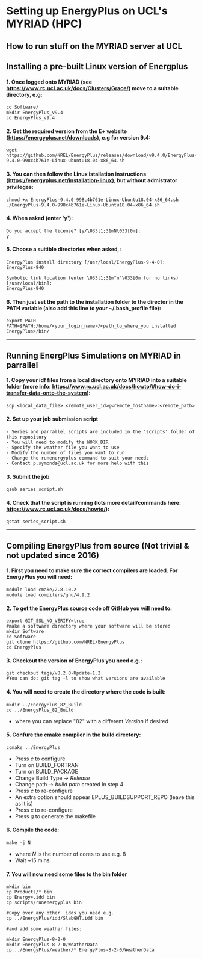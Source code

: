 # Setting up EnergyPlus on UCL's MYRIAD (HPC)

How to run stuff on the MYRIAD server at UCL
--------------

Installing a pre-built Linux version of Energplus
--------------

#### 1. Once logged onto MYRIAD (see https://www.rc.ucl.ac.uk/docs/Clusters/Grace/) move to a suitable directory, e.g:
	
	cd Software/
	mkdir EnergyPlus_v9.4
	cd EnergyPlus_v9.4
	
#### 2. Get the required version from the E+ website (https://energyplus.net/downloads), e.g for version 9.4:

	wget https://github.com/NREL/EnergyPlus/releases/download/v9.4.0/EnergyPlus-9.4.0-998c4b761e-Linux-Ubuntu18.04-x86_64.sh

#### 3. You can then follow the Linux istallation instructions (https://energyplus.net/installation-linux), but without admistrator privileges:

	chmod +x EnergyPlus-9.4.0-998c4b761e-Linux-Ubuntu18.04-x86_64.sh
	./EnergyPlus-9.4.0-998c4b761e-Linux-Ubuntu18.04-x86_64.sh
	
#### 4. When asked (enter 'y'): 
	
	Do you accept the license? [y/\033[1;31mN\033[0m]: 
	y
	
#### 5. Choose a suitible directories when asked,:
	
	EnergyPlus install directory [/usr/local/EnergyPlus-9-4-0]:
	EnergyPlus-940
	
	Symbolic link location (enter \033[1;31m"n"\033[0m for no links) [/usr/local/bin]:
	EnergyPlus-940

#### 6. Then just set the path to the installation folder to the director in the PATH variable (also add this line to your ~/.bash_profile file):
	
	export PATH
	PATH=$PATH:/home/<your_login_name>/<path_to_where_you installed EnergyPlus>/bin/

--------------

Running EnergPlus Simulations on MYRIAD in parrallel
--------------

#### 1. Copy your idf files from a local directory onto MYRIAD into a suitable folder (more info: https://www.rc.ucl.ac.uk/docs/howto/#how-do-i-transfer-data-onto-the-system):
	
	scp <local_data_file> <remote_user_id>@<remote_hostname>:<remote_path>
	
#### 2. Set up your job submission script

	- Series and parrallel scripts are included in the 'scripts' folder of this repository
	- You will need to modify the WORK_DIR
	- Specify the weather file you want to use
	- Modify the number of files you want to run
	- Change the runenergyplus command to suit your needs
	- Contact p.symonds@ucl.ac.uk for more help with this
	
#### 3. Submit the job
  	
	qsub series_script.sh  	
	
#### 4. Check that the script is running (lots more detail/commands here: https://www.rc.ucl.ac.uk/docs/howto/): 
  	
	qstat series_script.sh  	
	
-----------------------------------------------------------------------

Compiling EnergyPlus from source (Not trivial & not updated since 2016)
-----------------------------------------------------------------------

#### 1. First you need to make sure the correct compilers are loaded. For EnergyPlus you will need:

	module load cmake/2.8.10.2
	module load compilers/gnu/4.9.2

#### 2. To get the EnergyPlus source code off GitHub you will need to:

	export GIT_SSL_NO_VERIFY=true
	#make a software directory where your software will be stored
	mkdir Software
	cd Software
	git clone https://github.com/NREL/EnergyPlus
	cd EnergyPlus
	
#### 3. Checkout the version of EnergyPlus you need e.g.:

	git checkout tags/v8.2.0-Update-1.2
	#You can do: git tag -l to show what versions are available
	
#### 4. You will need to create the directory where the code is built:

	mkdir ../EnergyPlus_82_Build
	cd ../EnergyPlus_82_Build    
  
  - where you can replace "82" with a different *Version* if desired

#### 5. Confure the cmake compiler in the build directory:

	ccmake ../EnergyPlus
 
  - Press *c* to configure
  - Turn on BUILD_FORTRAN
  - Turn on BUILD_PACKAGE
  - Change Build Type -> *Release*
  - Change path -> *build path* created in step 4
  - Press *c* to re-configure
  - An extra option should appear EPLUS_BUILDSUPPORT_REPO (leave this as it is)
  - Press *c* to re-configure
  - Press *g* to generate the makefile

#### 6. Compile the code:

	make -j N   

  - where *N* is the number of cores to use e.g. 8
  - Wait ~15 mins

#### 7. You will now need some files to the bin folder

	mkdir bin
	cp Products/* bin
	cp Energy+.idd bin
	cp scripts/runenergyplus bin
	
	#Copy over any other .idds you need e.g.
	cp ../EnergyPlus/idd/SlabGHT.idd bin
	
	#and add some weather files:
	
	mkdir EnergyPlus-8-2-0 
	mkdir EnergyPlus-8-2-0/WeatherData
	cp ../EnergyPlus/weather/* EnergyPlus-8-2-0/WeatherData

